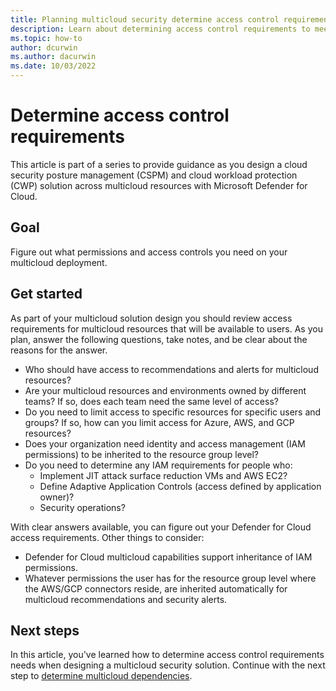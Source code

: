```yaml
---
title: Planning multicloud security determine access control requirements guidance
description: Learn about determining access control requirements to meet business goals in multicloud environment with Microsoft Defender for Cloud.
ms.topic: how-to
author: dcurwin
ms.author: dacurwin
ms.date: 10/03/2022
---
```


# Determine access control requirements

This article is part of a series to provide guidance as you design a cloud security posture management (CSPM) and cloud workload protection (CWP) solution across multicloud resources with Microsoft Defender for Cloud.

## Goal

Figure out what permissions and access controls you need on your multicloud deployment.

## Get started

As part of your multicloud solution design you should review access requirements for multicloud resources that will be available to users. As you plan, answer the following questions, take notes, and be clear about the reasons for the answer.

- Who should have access to recommendations and alerts for multicloud resources?
- Are your multicloud resources and environments owned by different teams? If so, does each team need the same level of access?
- Do you need to limit access to specific resources for specific users and groups? If so, how can you limit access for Azure, AWS, and GCP resources?
- Does your organization need identity and access management (IAM permissions) to be inherited to the resource group level?
- Do you need to determine any IAM requirements for people who:
  - Implement JIT attack surface reduction VMs and AWS EC2?  
  - Define Adaptive Application Controls (access defined by application owner)?
  - Security operations?

With clear answers available, you can figure out your Defender for Cloud access requirements. Other things to consider:

- Defender for Cloud multicloud capabilities support inheritance of IAM permissions.
- Whatever permissions the user has for the resource group level where the AWS/GCP connectors reside, are inherited automatically for multicloud recommendations and security alerts.

## Next steps

In this article, you've learned how to determine access control requirements needs when designing a multicloud security solution. Continue with the next step to [determine multicloud dependencies](plan-multicloud-security-determine-multicloud-dependencies.md).
